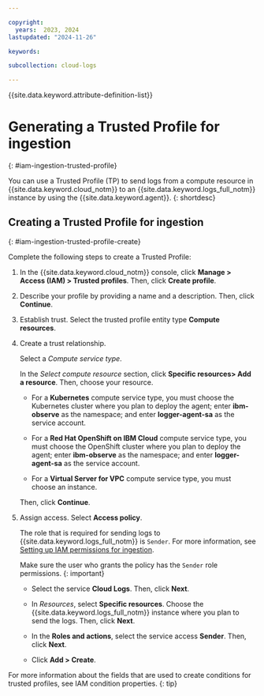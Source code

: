 ```yaml
---

copyright:
  years:  2023, 2024
lastupdated: "2024-11-26"

keywords:

subcollection: cloud-logs

---
```


{{site.data.keyword.attribute-definition-list}}

# Generating a Trusted Profile for ingestion
{: #iam-ingestion-trusted-profile}

You can use a Trusted Profile (TP) to send logs from a compute resource in {{site.data.keyword.cloud_notm}} to an {{site.data.keyword.logs_full_notm}} instance by using the {{site.data.keyword.agent}}.
{: shortdesc}


## Creating a Trusted Profile for ingestion
{: #iam-ingestion-trusted-profile-create}

Complete the following steps to create a Trusted Profile:

1. In the {{site.data.keyword.cloud_notm}} console, click **Manage > Access (IAM) > Trusted profiles**. Then, click **Create profile**.

2. Describe your profile by providing a name and a description. Then, click **Continue**.

3. Establish trust. Select the trusted profile entity type **Compute resources**.

5. Create a trust relationship.

    Select a *Compute service type*.

    In the *Select compute resource* section, click **Specific resources> Add a resource**. Then, choose your resource.

    - For a **Kubernetes** compute service type, you must choose the Kubernetes cluster where you plan to deploy the agent; enter **ibm-observe** as the namespace; and enter **logger-agent-sa** as the service account.

    - For a **Red Hat OpenShift on IBM Cloud** compute service type, you must choose the OpenShift cluster where you plan to deploy the agent; enter **ibm-observe** as the namespace; and enter **logger-agent-sa** as the service account.

    - For a **Virtual Server for VPC** compute service type, you must choose an instance.

    Then, click **Continue**.

6. Assign access. Select **Access policy**.

    The role that is required for sending logs to {{site.data.keyword.logs_full_notm}} is `Sender`. For more information, see [Setting up IAM permissions for ingestion](/docs/cloud-logs?topic=cloud-logs-agent-iam-permissions).

    Make sure the user who grants the policy has the `Sender` role permissions.
    {: important}

    - Select the service **Cloud Logs**. Then, click **Next**.

    - In *Resources*, select **Specific resources**. Choose the {{site.data.keyword.logs_full_notm}} instance where you plan to send the logs. Then, click **Next**.

    - In the **Roles and actions**, select the service access **Sender**. Then, click **Next**.

    - Click **Add > Create**.

For more information about the fields that are used to create conditions for trusted profiles, see IAM condition properties. {: tip}
